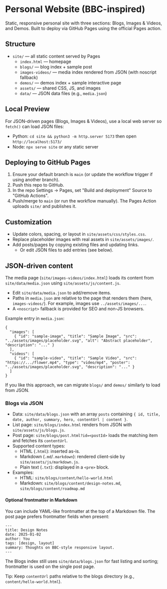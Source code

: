 # Personal Website (BBC-inspired)

Static, responsive personal site with three sections: Blogs, Images & Videos, and Demos. Built to deploy via GitHub Pages using the official Pages action.

## Structure

- `site/` — all static content served by Pages
  - `index.html` — homepage
  - `blogs/` — blog index + sample post
  - `images-videos/` — media index rendered from JSON (with noscript fallback)
  - `demos/` — demos index + sample interactive page
  - `assets/` — shared CSS, JS, and images
  - `data/` — JSON data files (e.g., `media.json`)

## Local Preview

For JSON-driven pages (Blogs, Images & Videos), use a local web server so `fetch()` can load JSON files:

- Python: `cd site && python3 -m http.server 5173` then open `http://localhost:5173/`
- Node: `npx serve site` or any static server

## Deploying to GitHub Pages

1. Ensure your default branch is `main` (or update the workflow trigger if using another branch).
2. Push this repo to GitHub.
3. In the repo Settings → Pages, set "Build and deployment" Source to "GitHub Actions".
4. Push/merge to `main` (or run the workflow manually). The Pages Action uploads `site/` and publishes it.

## Customization

- Update colors, spacing, or layout in `site/assets/css/styles.css`.
- Replace placeholder images with real assets in `site/assets/images/`.
- Add posts/pages by copying existing files and updating links.
  - Or edit JSON files to add entries (see below).

## JSON-driven content

The media page (`site/images-videos/index.html`) loads its content from `site/data/media.json` using `site/assets/js/content.js`.

- Edit `site/data/media.json` to add/remove items.
- Paths in `media.json` are relative to the page that renders them (here, `images-videos/`). For example, images use `../assets/images/...`.
- A `<noscript>` fallback is provided for SEO and non-JS browsers.

Example entry in `media.json`:

```
{
  "images": [
    { "id": "sample-image", "title": "Sample Image", "src": "../assets/images/placeholder.svg", "alt": "Abstract placeholder", "description": "..." }
  ],
  "videos": [
    { "id": "sample-video", "title": "Sample Video", "src": "https://.../flower.mp4", "type": "video/mp4", "poster": "../assets/images/placeholder.svg", "description": "..." }
  ]
}
```

If you like this approach, we can migrate `blogs/` and `demos/` similarly to load from JSON.

### Blogs via JSON

- Data: `site/data/blogs.json` with an array `posts` containing `{ id, title, date, author, summary, hero, contentUrl | content }`.
- List page: `site/blogs/index.html` renders from JSON with `site/assets/js/blogs.js`.
- Post page: `site/blogs/post.html?id=<postId>` loads the matching item and fetches its `contentUrl`.
- Supported content types:
  - HTML (`.html`): inserted as-is.
  - Markdown (`.md`/`.markdown`): rendered client-side by `site/assets/js/markdown.js`.
  - Plain text (`.txt`): displayed in a `<pre>` block.
- Examples:
  - HTML: `site/blogs/content/hello-world.html`
  - Markdown: `site/blogs/content/design-notes.md`, `site/blogs/content/roadmap.md`

#### Optional frontmatter in Markdown

You can include YAML-like frontmatter at the top of a Markdown file. The post page prefers frontmatter fields when present:

```
---
title: Design Notes
date: 2025-01-02
author: You
tags: [design, layout]
summary: Thoughts on BBC‑style responsive layout.
---
```

The Blogs index still uses `site/data/blogs.json` for fast listing and sorting; frontmatter is used on the single post page.

Tip: Keep `contentUrl` paths relative to the blogs directory (e.g., `content/hello-world.html`).

